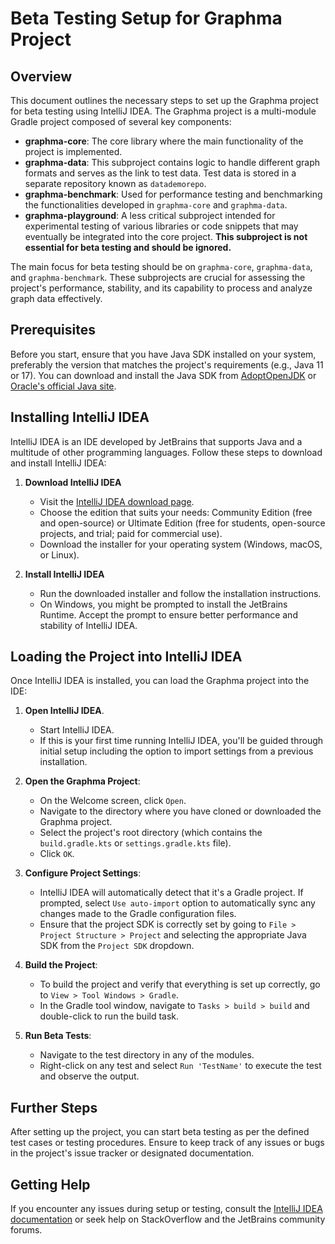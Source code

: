 # Beta Testing Setup for Graphma Project

## Overview
This document outlines the necessary steps to set up the Graphma project for beta testing using IntelliJ IDEA. The Graphma project is a multi-module Gradle project composed of several key components:

- **graphma-core**: The core library where the main functionality of the project is implemented.
- **graphma-data**: This subproject contains logic to handle different graph formats and serves as the link to test data. Test data is stored in a separate repository known as `datademorepo`.
- **graphma-benchmark**: Used for performance testing and benchmarking the functionalities developed in `graphma-core` and `graphma-data`.
- **graphma-playground**: A less critical subproject intended for experimental testing of various libraries or code snippets that may eventually be integrated into the core project. **This subproject is not essential for beta testing and should be ignored.**

The main focus for beta testing should be on `graphma-core`, `graphma-data`, and `graphma-benchmark`. These subprojects are crucial for assessing the project's performance, stability, and its capability to process and analyze graph data effectively.

## Prerequisites
Before you start, ensure that you have Java SDK installed on your system, preferably the version that matches the project's requirements (e.g., Java 11 or 17). You can download and install the Java SDK from [AdoptOpenJDK](https://adoptopenjdk.net/) or [Oracle's official Java site](https://www.oracle.com/java/technologies/javase-jdk11-downloads.html).

## Installing IntelliJ IDEA
IntelliJ IDEA is an IDE developed by JetBrains that supports Java and a multitude of other programming languages. Follow these steps to download and install IntelliJ IDEA:

1. **Download IntelliJ IDEA**
   - Visit the [IntelliJ IDEA download page](https://www.jetbrains.com/idea/download/).
   - Choose the edition that suits your needs: Community Edition (free and open-source) or Ultimate Edition (free for students, open-source projects, and trial; paid for commercial use).
   - Download the installer for your operating system (Windows, macOS, or Linux).

2. **Install IntelliJ IDEA**
   - Run the downloaded installer and follow the installation instructions.
   - On Windows, you might be prompted to install the JetBrains Runtime. Accept the prompt to ensure better performance and stability of IntelliJ IDEA.

## Loading the Project into IntelliJ IDEA
Once IntelliJ IDEA is installed, you can load the Graphma project into the IDE:

1. **Open IntelliJ IDEA**.
   - Start IntelliJ IDEA.
   - If this is your first time running IntelliJ IDEA, you'll be guided through initial setup including the option to import settings from a previous installation.

2. **Open the Graphma Project**:
   - On the Welcome screen, click `Open`.
   - Navigate to the directory where you have cloned or downloaded the Graphma project.
   - Select the project's root directory (which contains the `build.gradle.kts` or `settings.gradle.kts` file).
   - Click `OK`.

3. **Configure Project Settings**:
   - IntelliJ IDEA will automatically detect that it's a Gradle project. If prompted, select `Use auto-import` option to automatically sync any changes made to the Gradle configuration files.
   - Ensure that the project SDK is correctly set by going to `File > Project Structure > Project` and selecting the appropriate Java SDK from the `Project SDK` dropdown.

4. **Build the Project**:
   - To build the project and verify that everything is set up correctly, go to `View > Tool Windows > Gradle`.
   - In the Gradle tool window, navigate to `Tasks > build > build` and double-click to run the build task.

5. **Run Beta Tests**:
   - Navigate to the test directory in any of the modules.
   - Right-click on any test and select `Run 'TestName'` to execute the test and observe the output.

## Further Steps
After setting up the project, you can start beta testing as per the defined test cases or testing procedures. Ensure to keep track of any issues or bugs in the project's issue tracker or designated documentation.

## Getting Help
If you encounter any issues during setup or testing, consult the [IntelliJ IDEA documentation](https://www.jetbrains.com/idea/documentation/) or seek help on StackOverflow and the JetBrains community forums.
